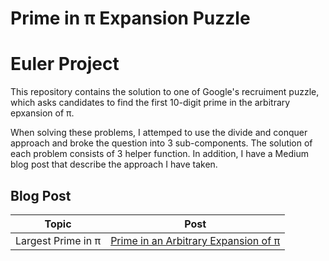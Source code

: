 # Prime in π Expansion Puzzle
# Euler Project

This repository contains the solution to one of Google's recruiment puzzle, which asks candidates to find the first 10-digit prime in the arbitrary epxansion of π.

When solving these problems, I attemped to use the divide and conquer approach and broke the question into 3 sub-components. The solution of each problem consists of 3 helper function. In addition, I have a Medium blog post that describe the approach I have taken. 

## Blog Post

Topic | Post
-------|-----
Largest Prime in π | [Prime in an Arbitrary Expansion of π](https://michaeltang101.medium.com/prime-in-an-arbitrary-expansion-of-π-7bf0323c61b9)

